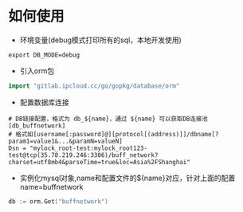 # 如何使用

- 环境变量(debug模式打印所有的sql，本地开发使用)
```
export DB_MODE=debug
```

- 引入orm包
```go
import "gitlab.ipcloud.cc/go/gopkg/database/orm"
```

- 配置数据库连接
```
# DB链接配置，格式为 db_${name}，通过 ${name} 可以获取DB连接池
[db_buffnetwork]
# 格式如[username[:password]@][protocol[(address)]]/dbname[?param1=value1&...&paramN=valueN]
Dsn = "mylock_root-test:mylock_root123-test@tcp(35.78.219.246:3306)/buff_network?charset=utf8mb4&parseTime=true&loc=Asia%2FShanghai"

```

- 实例化mysql对象,name和配置文件的${name}对应，针对上面的配置name=buffnetwork
```go
db := orm.Get("buffnetwork")
```